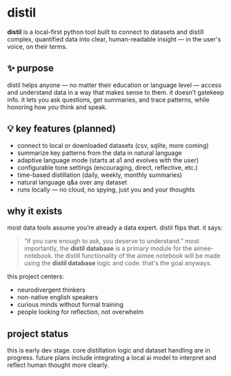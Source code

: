 # distil

**distil** is a local-first python tool built to connect to datasets and distill complex, quantified data into clear, human-readable insight — in the user's voice, on their terms.

## ✨ purpose

distil helps anyone — no matter their education or language level — access and understand data in a way that makes sense to them. it doesn’t gatekeep info. it lets you ask questions, get summaries, and trace patterns, while honoring how *you* think and speak.

## 💡 key features (planned)

- connect to local or downloaded datasets (csv, sqlite, more coming)
- summarize key patterns from the data in natural language
- adaptive language mode (starts at a1 and evolves with the user)
- configurable tone settings (encouraging, direct, reflective, etc.)
- time-based distillation (daily, weekly, monthly summaries)
- natural language q&a over any dataset
- runs locally — no cloud, no spying, just you and your thoughts

## why it exists

most data tools assume you’re already a data expert. distil flips that. it says:

> “if you care enough to ask, you deserve to understand.”
most importantly, the **distil database** is a primary module for the aimee-notebook. 
the distill functionality of the aimee notebook will be made using the **distil database** logic and code.
that's the goal anyways.

this project centers:
- neurodivergent thinkers 
- non-native english speakers 
- curious minds without formal training 
- people looking for reflection, not overwhelm

## project status

this is early dev stage. core distillation logic and dataset handling are in progress. future plans include integrating a local ai model to interpret and reflect human thought more clearly.


